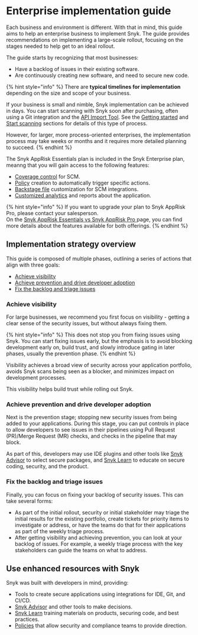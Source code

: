 # Enterprise implementation guide

Each business and environment is different. With that in mind, this guide aims to help an enterprise business to implement Snyk. The guide provides recommendations on implementing a large-scale rollout, focusing on the stages needed to help get to an ideal rollout.

The guide starts by recognizing that most businesses:

* Have a backlog of issues in their existing software.
* Are continuously creating new software, and need to secure new code.

{% hint style="info" %}
There are **typical timelines for implementation** depending on the size and scope of your business.

If your business is small and nimble, Snyk implementation can be achieved in days. You can start scanning with Snyk soon after purchasing, often using a Git integration and the [API Import Tool](../../scan-using-snyk/snyk-tools/tool-snyk-api-import/). See the [Getting started](../../getting-started/) and [Start scanning](../../scan-with-snyk/start-scanning-using-the-cli-web-ui-or-api.md) sections for details of this type of process.

However, for larger, more process-oriented enterprises, the implementation process may take weeks or months and it requires more detailed planning to succeed.
{% endhint %}

The Snyk AppRisk Essentials plan is included in the Snyk Enterprise plan, meanng that you will gain access to the following features:

* [Coverage control](../../manage-risk/snyk-apprisk/policies-for-snyk-apprisk/use-cases-for-policies/coverage-and-coverage-gap-policies.md) for SCM.
* [Policy](../../manage-risk/snyk-apprisk/policies-for-snyk-apprisk/) creation to automatically trigger specific actions.
* [Backstage file](../../manage-risk/snyk-apprisk/integrations-for-snyk-apprisk/application-context-for-scm-integrations.md) customization for SCM integrations.
* [Customized analytics](../../manage-risk/enterprise-analytics/) and reports about the application.

{% hint style="info" %}
If you want to upgrade your plan to Snyk AppRisk Pro, please contact your salesperson.\
On the [Snyk AppRisk Essentials vs Snyk AppRisk Pro ](../../manage-risk/snyk-apprisk/snyk-apprisk-essentials-vs-snyk-apprisk-pro.md)page, you can find more details about the features available for both offerings.
{% endhint %}

## Implementation strategy overview

This guide is composed of multiple phases, outlining a series of actions that align with three goals:

* [Achieve visibility](./#achieve-visibility)
* [Achieve prevention and drive developer adoption](./#achieve-prevention-and-drive-developer-adoption)
* [Fix the backlog and triage issues](./#fix-the-backlog-and-triage-issues)

### Achieve visibility

For large businesses, we recommend you first focus on visibility - getting a clear sense of the security issues, but without always fixing them.

{% hint style="info" %}
This does not stop you from fixing issues using Snyk. You can start fixing issues early, but the emphasis is to avoid blocking development early on, build trust, and slowly introduce gating in later phases, usually the prevention phase.
{% endhint %}

Visibility achieves a broad view of security across your application portfolio, avoids Snyk scans being seen as a blocker, and minimizes impact on development processes.

This visibility helps build trust while rolling out Snyk.

### Achieve prevention and drive developer adoption

Next is the prevention stage; stopping new security issues from being added to your applications. During this stage, you can put controls in place to allow developers to see issues in their pipelines using Pull Request (PR)/Merge Request (MR) checks, and checks in the pipeline that may block.

As part of this, developers may use IDE plugins and other tools like [Snyk Advisor](https://snyk.io/advisor) to select secure packages, and [Snyk Learn](https://learn.snyk.io/) to educate on secure coding, security, and the product.

### Fix the backlog and triage issues

Finally, you can focus on fixing your backlog of security issues. This can take several forms:

* As part of the initial rollout, security or initial stakeholder may triage the initial results for the existing portfolio, create tickets for priority items to investigate or address, or have the teams do that for their applications as part of the weekly triage process.
* After getting visibility and achieving prevention, you can look at your backlog of issues. For example, a weekly triage process with the key stakeholders can guide the teams on what to address.

## Use enhanced resources with Snyk

Snyk was built with developers in mind, providing:

* Tools to create secure applications using integrations for IDE, Git, and CI/CD.
* [Snyk Advisor](https://snyk.io/advisor) and other tools to make decisions.
* [Snyk Learn](https://learn.snyk.io) training materials on products, securing code, and best practices.
* [Policies](../../manage-risk/policies/) that allow security and compliance teams to provide direction.
